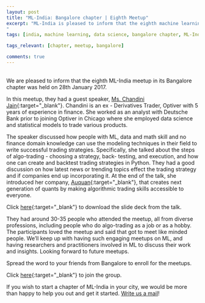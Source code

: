 ```yaml
---
layout: post
title: "ML-India: Bangalore chapter | Eighth Meetup"
excerpt: "ML-India is pleased to inform that the eighth machine learning meetup in its Bangalore chapter was held on 28th January 2017. The members discussed how people with ML, data and math skills, and no finance domain knowledge can use the modeling techniques in their field to write successful trading strategies.
"
tags: [india, machine learning, data science, bangalore chapter, ML-India, meetup]

tags_relevant: [chapter, meetup, bangalore]

comments: true
---
```

<br>
We are pleased to inform that the eighth ML-India meetup in its Bangalore chapter was held on 28th January 2017.

In this meetup, they had a guest speaker, [Ms. Chandini Jain](https://in.linkedin.com/in/chandinijain){:target="_blank"}. Chandini is an ex - Derivatives Trader, Optiver with 5 years of experience in finance. She worked as an analyst with Deutsche Bank prior to joining Optiver in Chicago where she employed data science and statistical models to trade various products.
  

The speaker discussed how people with ML, data and math skill and no finance domain knowledge can use the modeling techniques in their field to write successful trading strategies. Specifically, she talked about the steps of algo-trading - choosing a strategy, back- testing, and execution, and how one can create and backtest trading strategies in Python. They had a good discussion on how latest news or trending topics effect the trading strategy and if companies end up incorporating it. At the end of the talk, she introduced her company, [Auquan](http://auquan.com/){:target="_blank"}, that creates next generation of quants by making algorithmic trading skills accessible to everyone.


Click [here](https://github.com/ML-India/ML-India-Gurgaon-Chapter/blob/master/Presentations/8th%20Meetup%20-%20Chandini%20Jain%2C%20Auquan.pdf){:target="_blank"} to download the slide deck from the talk.

They had around 30-35 people who attended the meetup, all from diverse professions, including people who do algo-trading as a job or as a hobby. The participants loved the meetup and said that got to meet like minded people. We’ll keep up with having such engaging meetups on ML, and having researchers and practitioners involved in ML to discuss their work and insights. Looking forward to future meetups.

Spread the word to your friends from Bangalore to enroll for the meetups.


Click [here](http://www.meetup.com/Machine-Learning-India-Bangalore/){:target="_blank"} to join the group.

If you wish to start a chapter of ML-India in your city, we would be more than happy to help you out and get it started. <a href="mailto:varun@aspiringminds.com" target="_top">Write us a mail</a>!
